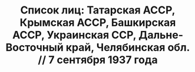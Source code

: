 ---
title: 'Список лиц: Татарская АССР, Крымская АССР, Башкирская АССР, Украинская ССР,
  Дальне-Восточный край, Челябинская обл. // 7 сентября 1937 года'
description: РГАСПИ, ф.17, т.3, оп.171, дело 411, лист 1
images:
- /disk/pictures/v03/17-171-411-001.jpg
- /disk/pictures/v03/17-171-411-002.jpg
- /disk/pictures/v03/17-171-411-003.jpg
- /disk/pictures/v03/17-171-411-004.jpg
- /disk/pictures/v03/17-171-411-005.jpg
- /disk/pictures/v03/17-171-411-006.jpg
---